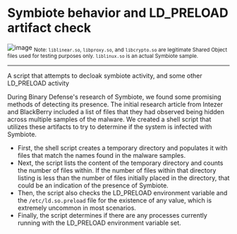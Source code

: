 # Symbiote behavior and LD_PRELOAD artifact check
![image](https://user-images.githubusercontent.com/49037260/174408044-30d56820-7210-407f-96fa-6e3cd0c02d66.png)
<sub> Note: `liblinear.so`, `libproxy.so`, and `libcrypto.so` are legitimate Shared Object files used for testing purposes only. `liblinux.so` is an actual Symbiote sample.
  
  -----------------------------------------------------------------------------------------------


A script that attempts to decloak symbiote activity, and some other LD_PRELOAD activity

During Binary Defense's research of Symbiote, we found some promising methods of detecting its presence. 
The initial research article from Intezer and BlackBerry included a list of files that they had observed being hidden across multiple samples of the malware. We created a shell script that utilizes these artifacts to try to determine if the system is infected with Symbiote. 

- First, the shell script creates a temporary directory and populates it with files that match the names found in the malware samples. 
- Next, the script lists the content of the temporary directory and counts the number of files within. If the number of files within that directory listing is less than the number of files initially placed in the directory, that could be an indication of the presence of Symbiote. 
- Then, the script also checks the LD_PRELOAD environment variable and the `/etc/ld.so.preload` file for the existence of any value, which is extremely uncommon in most scenarios. 
- Finally, the script determines if there are any processes currently running with the LD_PRELOAD environment variable set.
